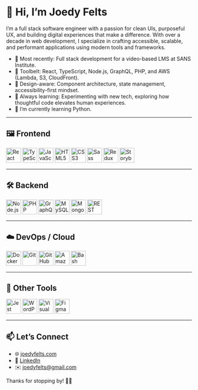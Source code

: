 # 👋 Hi, I’m Joedy Felts

I’m a full stack software engineer with a passion for clean UIs, purposeful UX, and building digital experiences that make a difference. With over a decade in web development, I specialize in crafting accessible, scalable, and performant applications using modern tools and frameworks.

- 🔭 Most recently: Full stack development for a video-based LMS at SANS Institute.
- 🧰 Toolbelt: React, TypeScript, Node.js, GraphQL, PHP, and AWS (Lambda, S3, CloudFront).
- 🎨 Design-aware: Component architecture, state management, accessibility-first mindset.
- 🚀 Always learning: Experimenting with new tech, exploring how thoughtful code elevates human experiences.
- 🌱 I’m currently learning Python.

---

## 🖼️ Frontend

<p align="left">
  <img src="https://cdn.jsdelivr.net/gh/devicons/devicon/icons/react/react-original.svg" alt="React" title="React" width="40" height="40"/>
  <img src="https://cdn.jsdelivr.net/gh/devicons/devicon/icons/typescript/typescript-original.svg" alt="TypeScript" title="TypeScript" width="40" height="40"/>
  <img src="https://cdn.jsdelivr.net/gh/devicons/devicon/icons/javascript/javascript-original.svg" alt="JavaScript" title="JavaScript" width="40" height="40"/>
  <img src="https://cdn.jsdelivr.net/gh/devicons/devicon/icons/html5/html5-original.svg" alt="HTML5" title="HTML5" width="40" height="40"/>
  <img src="https://cdn.jsdelivr.net/gh/devicons/devicon/icons/css3/css3-original.svg" alt="CSS3" title="CSS3" width="40" height="40"/>
  <img src="https://cdn.jsdelivr.net/gh/devicons/devicon/icons/sass/sass-original.svg" alt="Sass" title="Sass" width="40" height="40"/>
  <img src="https://cdn.jsdelivr.net/gh/devicons/devicon/icons/redux/redux-original.svg" alt="Redux" title="Redux" width="40" height="40"/>
  <img src="https://cdn.jsdelivr.net/gh/devicons/devicon/icons/storybook/storybook-original.svg" alt="Storybook" title="Storybook" width="40" height="40"/>
</p>

---

## 🛠️ Backend

<p align="left">
  <img src="https://cdn.jsdelivr.net/gh/devicons/devicon/icons/nodejs/nodejs-original.svg" alt="Node.js" title="Node.js" width="40" height="40"/>
  <img src="https://cdn.jsdelivr.net/gh/devicons/devicon/icons/php/php-original.svg" alt="PHP" title="PHP" width="40" height="40"/>
  <img src="https://cdn.jsdelivr.net/gh/devicons/devicon/icons/graphql/graphql-plain.svg" alt="GraphQL" title="GraphQL" width="40" height="40"/>
  <img src="https://cdn.jsdelivr.net/gh/devicons/devicon/icons/mysql/mysql-original.svg" alt="MySQL" title="MySQL" width="40" height="40"/>
  <img src="https://cdn.jsdelivr.net/gh/devicons/devicon/icons/mongodb/mongodb-original.svg" alt="MongoDB" title="MongoDB" width="40" height="40"/>
<!--   <img src="https://cdn.jsdelivr.net/gh/devicons/devicon/icons/express/express-original.svg" alt="Express.js" title="Express.js" width="40" height="40"/> -->
  <img src="https://upload.wikimedia.org/wikipedia/commons/a/ab/Swagger-logo.png" alt="REST API (Swagger)" title="REST API (Swagger)" width="40" height="40"/>
</p>

---

## ☁️ DevOps / Cloud

<p align="left">
  <img src="https://cdn.jsdelivr.net/gh/devicons/devicon/icons/docker/docker-original.svg" alt="Docker" title="Docker" width="40" height="40"/>
  <img src="https://cdn.jsdelivr.net/gh/devicons/devicon/icons/git/git-original.svg" alt="Git" title="Git" width="40" height="40"/>
  <img src="https://cdn.jsdelivr.net/gh/devicons/devicon/icons/github/github-original.svg" alt="GitHub" title="GitHub" width="40" height="40"/>
  <img src="https://upload.wikimedia.org/wikipedia/commons/9/93/Amazon_Web_Services_Logo.svg" alt="Amazon Web Services" title="AWS" width="40" height="40"/>
  <img src="https://cdn.jsdelivr.net/gh/devicons/devicon/icons/bash/bash-original.svg" alt="Bash" title="Bash" width="40" height="40"/>
</p>

---

## 🧪 Other Tools

<p align="left">
  <img src="https://cdn.jsdelivr.net/gh/devicons/devicon/icons/jest/jest-plain.svg" alt="Jest" title="Jest" width="40" height="40"/>
  <img src="https://cdn.jsdelivr.net/gh/devicons/devicon/icons/wordpress/wordpress-original.svg" alt="WordPress" title="WordPress" width="40" height="40"/>
  <img src="https://cdn.jsdelivr.net/gh/devicons/devicon/icons/vscode/vscode-original.svg" alt="Visual Studio Code" title="VS Code" width="40" height="40"/>
  <img src="https://cdn.jsdelivr.net/gh/devicons/devicon/icons/figma/figma-original.svg" alt="Figma" title="Figma" width="40" height="40"/>
</p>

---

## 📫 Let’s Connect

- 🌐 [joedyfelts.com](https://www.joedyfelts.com)
- 💼 [LinkedIn](https://www.linkedin.com/in/joedyfelts/)
- ✉️ [joedyfelts@gmail.com](mailto:joedyfelts@gmail.com)

Thanks for stopping by! 👨‍💻
